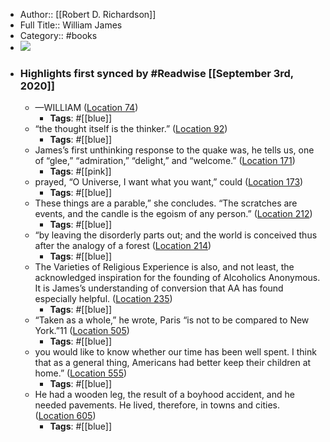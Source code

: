 - Author:: [[Robert D. Richardson]]
- Full Title:: William James
- Category:: #books
- ![](https://images-na.ssl-images-amazon.com/images/I/51DFRK6cjjL._SL400_.jpg)
- ### Highlights first synced by #Readwise [[September 3rd, 2020]]
    - —WILLIAM ([Location 74](https://readwise.io/to_kindle?action=open&asin=B00CNVPEXM&location=74))
        - **Tags**: #[[blue]]
    - “the thought itself is the thinker.” ([Location 92](https://readwise.io/to_kindle?action=open&asin=B00CNVPEXM&location=92))
        - **Tags**: #[[blue]]
    - James’s first unthinking response to the quake was, he tells us, one of “glee,” “admiration,” “delight,” and “welcome.” ([Location 171](https://readwise.io/to_kindle?action=open&asin=B00CNVPEXM&location=171))
        - **Tags**: #[[pink]]
    - prayed, “O Universe, I want what you want,” could ([Location 173](https://readwise.io/to_kindle?action=open&asin=B00CNVPEXM&location=173))
        - **Tags**: #[[blue]]
    - These things are a parable,” she concludes. “The scratches are events, and the candle is the egoism of any person.” ([Location 212](https://readwise.io/to_kindle?action=open&asin=B00CNVPEXM&location=212))
        - **Tags**: #[[blue]]
    - “by leaving the disorderly parts out; and the world is conceived thus after the analogy of a forest ([Location 214](https://readwise.io/to_kindle?action=open&asin=B00CNVPEXM&location=214))
        - **Tags**: #[[blue]]
    - The Varieties of Religious Experience is also, and not least, the acknowledged inspiration for the founding of Alcoholics Anonymous. It is James’s understanding of conversion that AA has found especially helpful. ([Location 235](https://readwise.io/to_kindle?action=open&asin=B00CNVPEXM&location=235))
        - **Tags**: #[[blue]]
    - “Taken as a whole,” he wrote, Paris “is not to be compared to New York.”11 ([Location 505](https://readwise.io/to_kindle?action=open&asin=B00CNVPEXM&location=505))
        - **Tags**: #[[blue]]
    - you would like to know whether our time has been well spent. I think that as a general thing, Americans had better keep their children at home.” ([Location 555](https://readwise.io/to_kindle?action=open&asin=B00CNVPEXM&location=555))
        - **Tags**: #[[blue]]
    - He had a wooden leg, the result of a boyhood accident, and he needed pavements. He lived, therefore, in towns and cities. ([Location 605](https://readwise.io/to_kindle?action=open&asin=B00CNVPEXM&location=605))
        - **Tags**: #[[blue]]
